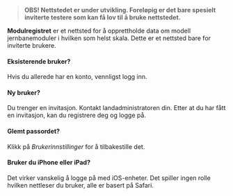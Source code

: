 ﻿> **OBS! Nettstedet er under utvikling. Foreløpig er det bare spesielt inviterte testere som kan få lov til å bruke nettstedet.**


**Modulregistret** er et nettsted for å opprettholde data om
modell jernbanemoduler i hvilken som helst skala.
Dette er et nettsted bare for inviterte brukere.

#### Eksisterende bruker?
Hvis du allerede har en konto, vennligst logg inn.

#### Ny bruker?
Du trenger en invitasjon. Kontakt landadministratoren din.
Etter at du har fått en invitasjon, kan du registrere deg og logge på.

#### Glemt passordet?
Klikk på *Brukerinnstillinger* for å tilbakestille det.

#### Bruker du iPhone eller iPad?
Det virker vanskelig å logge på med iOS-enheter.
Det spiller ingen rolle hvilken nettleser du bruker, alle er basert på Safari.